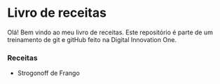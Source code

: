 # Livro de receitas

Olá! Bem vindo ao meu livro de receitas.
Este repositório é parte de um treinamento de git e gitHub feito na Digital Innovation One.

### Receitas

 - Strogonoff de Frango

